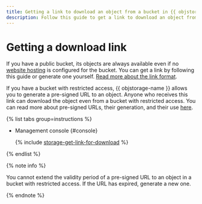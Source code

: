 ```yaml
---
title: Getting a link to download an object from a bucket in {{ objstorage-full-name }}
description: Follow this guide to get a link to download an object from a bucket in {{ objstorage-name }}.
---
```


# Getting a download link

If you have a public bucket, its objects are always available even if no [website hosting](../../concepts/hosting.md) is configured for the bucket. You can get a link by following this guide or generate one yourself. [Read more about the link format](../../concepts/object.md#object-url).

If you have a bucket with restricted access, {{ objstorage-name }} allows you to generate a pre-signed URL to an object. Anyone who receives this link can download the object even from a bucket with restricted access. You can read more about pre-signed URLs, their generation, and their use [here](../../concepts/pre-signed-urls.md).

{% list tabs group=instructions %}

- Management console {#console}

  {% include [storage-get-link-for-download](../../_includes_service/storage-get-link-for-download.md) %}

{% endlist %}

{% note info %}

You cannot extend the validity period of a pre-signed URL to an object in a bucket with restricted access. If the URL has expired, generate a new one.

{% endnote %}
